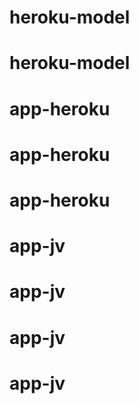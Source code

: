 # heroku-model
# heroku-model
# app-heroku
# app-heroku
# app-heroku
# app-jv
# app-jv
# app-jv
# app-jv
